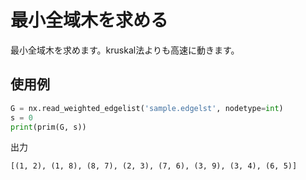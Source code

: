 # 最小全域木を求める
最小全域木を求めます。kruskal法よりも高速に動きます。
## 使用例
```python
G = nx.read_weighted_edgelist('sample.edgelst', nodetype=int)
s = 0
print(prim(G, s))
```
出力
```
[(1, 2), (1, 8), (8, 7), (2, 3), (7, 6), (3, 9), (3, 4), (6, 5)]
```